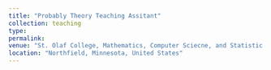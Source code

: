 ```yaml
---
title: "Probably Theory Teaching Assitant"
collection: teaching
type:
permalink:
venue: "St. Olaf College, Mathematics, Computer Sciecne, and Statistic Department"
location: "Northfield, Minnesota, United States"
---
```

